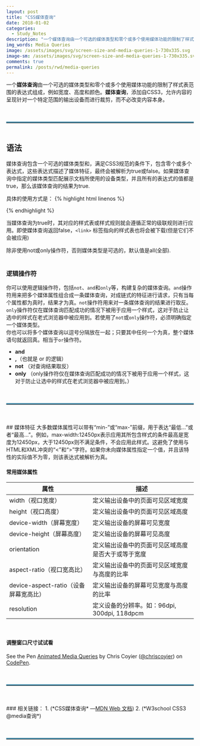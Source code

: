 ```yaml
---
layout: post
title: "CSS媒体查询"
date: 2018-01-02
categories:
  - Study_Notes
description: "一个媒体查询由一个可选的媒体类型和零个或多个使用媒体功能的限制了样式表范围的表达式组成，例如宽度、高度和颜色。媒体查询，添加自CSS3，允许内容的呈现针对一个特定范围的输出设备而进行裁剪，而不必改变内容本身。"
img_words: Media Queries
image: /assets/images/svg/screen-size-and-media-queries-1-730x335.svg
image-sm: /assets/images/svg/screen-size-and-media-queries-1-730x335.svg
comments: true
permalink: /posts/rwd/media-queries
---  
```

一个**媒体查询**由一个可选的媒体类型和零个或多个使用媒体功能的限制了样式表范围的表达式组成，例如宽度、高度和颜色。**媒体查询**，添加自CSS3，允许内容的呈现针对一个特定范围的输出设备而进行裁剪，而不必改变内容本身。
<hr style="border-top:3px solid #3f87a6;margin: 50px 0px 50px 0px;">

## 语法
媒体查询包含一个可选的媒体类型和，满足CSS3规范的条件下，包含零个或多个表达式，这些表达式描述了媒体特征，最终会被解析为true或false。如果媒体查询中指定的媒体类型匹配展示文档所使用的设备类型，并且所有的表达式的值都是true，那么该媒体查询的结果为true.

具体的使用方式是：
{% highlight html linenos %}
<!-- link元素中的CSS媒体查询 -->
<link rel="stylesheet" media="(max-width: 800px)" href="example.css" />

<!-- 样式表中的CSS媒体查询 -->
<style>
@media (max-width: 600px) {
  .facet_sidebar {
    display: none;
  }
}
</style>
{% endhighlight %}

当媒体查询为true时，其对应的样式表或样式规则就会遵循正常的级联规则进行应用。即使媒体查询返回false，`<link>` 标签指向的样式表也将会被下载(但是它们不会被应用)  

除非使用not或only操作符，否则媒体类型是可选的，默认值是all(全部).  
<br/>

### 逻辑操作符
你可以使用逻辑操作符，包括`not`、`and`和`only`等，构建复杂的媒体查询。`and`操作符用来把多个媒体属性组合成一条媒体查询，对成链式的特征进行请求，只有当每个属性都为真时，结果才为真。`not`操作符用来对一条媒体查询的结果进行取反。`only`操作符仅在媒体查询匹配成功的情况下被用于应用一个样式，这对于防止让选中的样式在老式浏览器中被应用到。若使用了`not`或`only`操作符，必须明确指定一个媒体类型。  
你也可以将多个媒体查询以逗号分隔放在一起；只要其中任何一个为真，整个媒体语句就返回真。相当于`or`操作符。  

+ **and**
+ **,**（也就是 or 的逻辑）
+ **not** （对查询结果取反）
+ **only** （only操作符仅在媒体查询匹配成功的情况下被用于应用一个样式，这对于防止让选中的样式在老式浏览器中被应用到。）

<hr style="border-top:3px solid #3f87a6;margin: 50px 0px 50px 0px;">
## 媒体特征
大多数媒体属性可以带有“min-”或“max-”前缀，用于表达“最低...”或者“最高...”。例如，max-width:12450px表示应用其所包含样式的条件最高是宽度为12450px，大于12450px则不满足条件，不会应用此样式。这避免了使用与HTML和XML冲突的“<”和“>”字符。如果你未向媒体属性指定一个值，并且该特性的实际值不为零，则该表达式被解析为真。  

#### 常用媒体属性

|属性|描述|
| ---------- | -----------|
| width（视口宽度） | 	定义输出设备中的页面可见区域宽度 |
| height（视口高度） | 	定义输出设备中的页面可见区域高度 |
| device-width（屏幕宽度） | 	定义输出设备的屏幕可见宽度 |
| device-height（屏幕高度） | 	定义输出设备的屏幕可见高度 |
| orientation | 定义输出设备中的页面可见区域高度是否大于或等于宽度 |
| aspect-ratio（视口宽高比） | 	定义输出设备中的页面可见区域宽度与高度的比率 |
| device-aspect-ratio（设备屏幕宽高比）| 定义输出设备的屏幕可见宽度与高度的比率 |
| resolution | 	定义设备的分辨率。如：96dpi, 300dpi, 118dpcm |

<br/>


#### 调整窗口尺寸试试看
<p data-height="490" data-theme-id="0" data-slug-hash="tynas" data-default-tab="result" data-user="chriscoyier" data-embed-version="2" data-pen-title="Animated Media Queries" class="codepen">See the Pen <a href="https://codepen.io/chriscoyier/pen/tynas/">Animated Media Queries</a> by Chris Coyier  (<a href="https://codepen.io/chriscoyier">@chriscoyier</a>) on <a href="https://codepen.io">CodePen</a>.</p>
<script async src="https://production-assets.codepen.io/assets/embed/ei.js"></script>

<hr style="border-top:3px solid #3f87a6;margin: 50px 0px 50px 0px;">
### 相关链接：
1. <http://https://developer.mozilla.org/zh-CN/docs/Web/Guide/CSS/Media_queries> (*CSS媒体查询* —<a href="http://www.jianshu.com/u/neLruC">MDN Web 文档</a>)  
2. <http://https://www.w3cschool.cn/cssref/css3-pr-mediaquery.html> (*W3school CSS3 @media查询*)  
<hr style="border-top:3px solid #3f87a6;margin: 50px 0px 50px 0px;">
